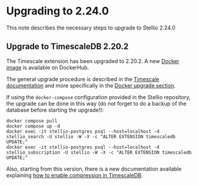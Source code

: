 # Upgrading to 2.24.0

This note describes the necessary steps to upgrade to Stellio 2.24.0

## Upgrade to TimescaleDB 2.20.2

The Timescale extension has been upgraded to 2.20.2. A new [Docker image](https://hub.docker.com/repository/docker/stellio/stellio-timescale-postgis/tags/16-2.20.2-3.5/sha256-bb0ee7351c557ad8c0f2a27ec6ff6daac049675868741f3e96706456f098d30b) is available on DockerHub.

The general upgrade procedure is described in the [Timescale documentation](https://docs.timescale.com/self-hosted/latest/upgrades/minor-upgrade/) and more specifically in the [Docker upgrade section](https://docs.timescale.com/self-hosted/latest/upgrades/upgrade-docker/).

If using the `docker-compose` configuration provided in the Stellio repository, the upgrade can be done in this way (do not forget to do a backup of the database before starting the upgrade!):

```shell
docker compose pull
docker compose up -d
docker exec -it stellio-postgres psql --host=localhost -d stellio_search -U stellio -W -X -c "ALTER EXTENSION timescaledb UPDATE;"
docker exec -it stellio-postgres psql --host=localhost -d stellio_subscription -U stellio -W -X -c "ALTER EXTENSION timescaledb UPDATE;"
```

Also, starting from this version, there is a new documentation available explaining [how to enable compression in TimescaleDB](./enabling_timescale_compression.md).
